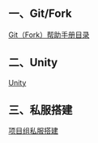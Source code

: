 ## 一、Git/Fork
[Git（Fork）帮助手册目录](https://snh48group.yuque.com/org-wiki-snh48group-ec9yge/rgqlf2/ky81340utfpgip2l)



## 二、Unity
[Unity](https://snh48group.yuque.com/org-wiki-snh48group-ec9yge/rgqlf2/oaisyhdd0bbulcdo)



## 三、私服搭建
[项目组私服搭建](https://snh48group.yuque.com/lw0nsy/io8dbo/awro3f37m7m539de?singleDoc#)







